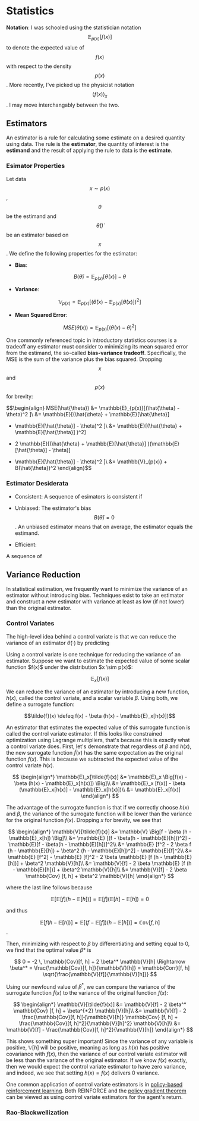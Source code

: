 # Statistics

__Notation__: I was schooled using the statistician notation 
$$\mathbb{E}_{p(x)}[f(x)]$$ to denote the expected value of $$f(x)$$ with 
respect to the density $$p(x)$$. More recently, I've picked up the physicist
notation $$\langle f(x) \rangle_x$$. I may move interchangably between the two.

## Estimators

An estimator is a rule for calculating some estimate on a desired quantity
using data. The rule is the __estimator__, the quantity of interest is the
__estimand__ and the result of applying the rule to data is the __estimate__.

### Esimator Properties

Let data $$x \sim p(x)$$, $$\theta$$ be the estimand and $$\hat{\theta}(\dot)$$
be an estimator based on $$x$$. We define the following properties for the 
estimator:

* __Bias__:

$$B(\hat{\theta}) = \mathbb{E}_{p(x)}[\hat{\theta}(x)] - \theta$$

* __Variance__:

$$\mathbb{V}_{p(x)} = \mathbb{E}_{p(x)}[(\hat{\theta}(x) - \mathbb{E}_{p(x)}[\hat{\theta}(x)])^2]$$

* __Mean Squared Error__:

$$MSE(\hat{\theta}(x)) = \mathbb{E}_{p(x)}[(\hat{\theta}(x) - \theta)^2 ] $$

One commonly referenced topic in introductory statistics courses is a tradeoff
any estimator must consider to minimizing its mean squared error from the
estimand, the so-called __bias-variance tradeoff__. Specifically, the MSE is
the sum of the variance plus the bias squared. Dropping $$x$$ and $$p(x)$$ 
for brevity:

$$\begin{align}
MSE(\hat{\theta}) &= \mathbb{E}_{p(x)}[(\hat{\theta} - \theta)^2 ]\\
&= \mathbb{E}[(\hat{\theta} + \mathbb{E}[\hat{\theta}] 
- \mathbb{E}[\hat{\theta}] - \theta)^2 ]\\
&= \mathbb{E}[(\hat{\theta} + \mathbb{E}[\hat{\theta}] )^2]
+ 2 \mathbb{E}[(\hat{\theta} + \mathbb{E}[\hat{\theta}] )(\mathbb{E}[\hat{\theta}] - \theta)]
- \mathbb{E}[\hat{\theta}] - \theta)^2 ]\\
 &= \mathbb{V}_{p(x)} + B(\hat{\theta})^2
\end{align}$$

### Estimator Desiderata

* Consistent: A sequence of esimators is consistent if 

$$ $$

* Unbiased: The estimator's bias $$B(\hat{\theta}) = 0$$. An unbiased estimator means that 
on average, the estimator equals the estimand.

* Efficient: 

A sequence of 

## Variance Reduction

In statistical estimation, we frequently want to minimize the variance of an 
estimator without introducing bias. Techniques exist to take an estimator and
construct a new estimator with variance at least as low (if not lower) than
the original estimator.

### Control Variates

The high-level idea behind a control variate is that we can reduce the variance of
an estimator $\hat{\theta}(\cdot)$ by predicting 


<p>
  Using a control variate is one technique for reducing the variance of an estimator.
  Suppose we want to estimate
  the expected value of some scalar function $f(x)$ under the distribution $x \sim p(x)$:

  $$\mathbb{E}_x[f(x)]$$

  We can reduce the variance of an estimator by
  introducing a new function, $h(x)$, called the control variate, and a
  scalar variable $\beta$. Using both, we define a surrogate function:

  $$\tilde{f}(x) \defeq f(x) - \beta (h(x) - \mathbb{E}_x[h(x)])$$

  An estimator that estimates the expected value of this surrogate function is called
  the control variate estimator.
  If this looks like constrained optimization using Lagrange multipliers, that's
  because this is exactly what a control variate does. First, let's demonstrate that
  regardless of $\beta$ and $h(x)$, the new surrogate function $\tilde{f}(x)$ has the
  same expectation as the original function $f(x)$. This is because we subtracted the expected
  value of the control variate $h(x)$.

  $$
  \begin{align*}
  \mathbb{E}_x[\tilde{f}(x)]
  &= \mathbb{E}_x \Big[f(x) - \beta (h(x) - \mathbb{E}_x[h(x)]) \Big]\\
  &= \mathbb{E}_x [f(x)] - \beta (\mathbb{E}_x[h(x)] - \mathbb{E}_x[h(x)])\\
  &= \mathbb{E}_x[f(x)]
  \end{align*}
  $$

  The advantage of the surrogate function is that if we correctly choose $h(x)$
  and $\beta$, the variance of the surrogate
  function will be lower than the variance for the original
  function $f(x)$. Dropping $x$ for brevity, we see that

  $$
  \begin{align*}
  \mathbb{V}[\tilde{f}(x)]
  &= \mathbb{V} \Big[f - \beta (h - \mathbb{E}_x[h]) \Big]\\
  &= \mathbb{E} [(f - \beta(h - \mathbb{E}[h]))^2] - \mathbb{E}[f - \beta(h - \mathbb{E}[h])]^2\\
  &= \mathbb{E} [f^2 - 2 \beta f (h - \mathbb{E}[h]) + \beta^2 (h - \mathbb{E}[h])^2] - \mathbb{E}[f]^2\\
  &= \mathbb{E} [f^2] - \mathbb{E} [f]^2 - 2 \beta \mathbb{E} [f (h - \mathbb{E}[h])] + \beta^2 \mathbb{V}[h]\\
  &= \mathbb{V}[f] - 2 \beta \mathbb{E} [f (h - \mathbb{E}[h])] + \beta^2 \mathbb{V}[h]\\
  &= \mathbb{V}[f] - 2 \beta \mathbb{Cov} [f, h] + \beta^2 \mathbb{V}[h]
  \end{align*}
  $$

  where the last line follows because

  $$\mathbb{E} [\mathbb{E}[f] (h - \mathbb{E}[h])] =
  \mathbb{E}[f] (\mathbb{E}[h] - \mathbb{E}[h]) = 0$$

  and thus

  $$\mathbb{E} [f (h - \mathbb{E}[h])] = \mathbb{E} [(f - \mathbb{E}[f]) (h - \mathbb{E}[h])] = \mathbb{Cov} [f, h]$$.
</p>

<p>

  Then, minimizing with respect to $\beta$ by differentiating and setting equal to 0,
  we find that the optimal value $\beta*$ is

  $$
  0 = -2 \, \mathbb{Cov}[f, h] + 2 \beta^* \mathbb{V}[h] \Rightarrow \beta^* = \frac{\mathbb{Cov}[f, h]}{\mathbb{V}[h]}
  = \mathbb{Corr}[f, h] \sqrt{\frac{\mathbb{V}[f]}{\mathbb{V}[h]}}
  $$

  Using our newfound value of $\beta^*$, we can compare the variance of the surrogate
  function $\tilde{f}(x)$ to the variance of the original function $f(x)$:

  $$
  \begin{align*}
  \mathbb{V}[\tilde{f}(x)]
  &= \mathbb{V}[f] - 2 \beta^* \mathbb{Cov} [f, h] + \beta^{*2} \mathbb{V}[h]\\
  &= \mathbb{V}[f] - 2 \frac{\mathbb{Cov}[f, h]}{\mathbb{V}[h]} \mathbb{Cov} [f, h] + \frac{\mathbb{Cov}[f, h]^2}{\mathbb{V}[h]^2} \mathbb{V}[h]\\
  &= \mathbb{V}[f] - \frac{\mathbb{Cov}[f, h]^2}{\mathbb{V}[h]}
  \end{align*}
  $$

  This shows something super important! Since the variance of any variable is positive, $\mathbb{V}[h]$
  will be positive, meaning as long as $h(x)$ has positive covariance with $f(x)$, then the
  variance of our control variate estimator will be less than the variance of the original
  estimator. If we know $f(x)$ exactly, then we would expect the control variate estimator
  to have zero variance, and indeed, we see that setting $h(x) = f(x)$ delivers 0 variance.
</p>

<p>
  One common application of control variate estimators is in
  <a href="reinforcement_learning.html#policy_based_rl">policy-based reinforcement learning</a>.
  Both REINFORCE and the <a href="reinforcement_learning.html#policy_gradient_derivation">policy gradient theorem</a>
  can be viewed as using control variate estimators for the agent's return.
</p>


### Rao-Blackwellization 